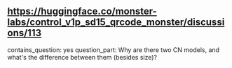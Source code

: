 ## https://huggingface.co/monster-labs/control_v1p_sd15_qrcode_monster/discussions/113

contains_question: yes
question_part: Why are there two CN models, and what's the difference between them (besides size)?